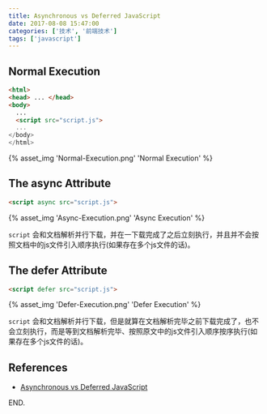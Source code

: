 ```yaml
---
title: Asynchronous vs Deferred JavaScript
date: 2017-08-08 15:47:00
categories: ['技术', '前端技术']
tags: ['javascript']
---
```


## Normal Execution

```html
<html>
<head> ... </head>
<body>
  ...
  <script src="script.js">
  ...
</body>
</html>
```

{% asset_img 'Normal-Execution.png' 'Normal Execution' %}

## The async Attribute

```html
<script async src="script.js">
```

{% asset_img 'Async-Execution.png' 'Async Execution' %}

`script` 会和文档解析并行下载，并在一下载完成了之后立刻执行，并且并不会按照文档中的js文件引入顺序执行(如果存在多个js文件的话)。

## The defer Attribute

```html
<script defer src="script.js">
```

{% asset_img 'Defer-Execution.png' 'Defer Execution' %}

`script` 会和文档解析并行下载，但是就算在文档解析完毕之前下载完成了，也不会立刻执行，而是等到文档解析完毕、按照原文中的js文件引入顺序按序执行(如果存在多个js文件的话)。

## References

- [Asynchronous vs Deferred JavaScript](https://bitsofco.de/async-vs-defer/)

END.
